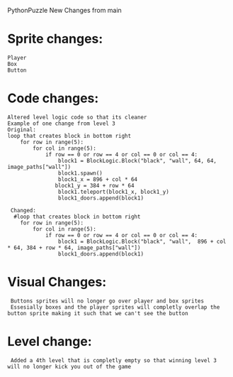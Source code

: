 PythonPuzzle
    New Changes from main
# Sprite changes:
    Player
    Box
    Button
    
# Code changes:
    Altered level logic code so that its cleaner
    Example of one change from level 3
    Original:
    loop that creates block in bottom right
        for row in range(5):
            for col in range(5):
                if row == 0 or row == 4 or col == 0 or col == 4:
                    block1 = BlockLogic.Block("black", "wall", 64, 64, image_paths["wall"])
                    block1.spawn()
                    block1_x = 896 + col * 64
                   block1_y = 384 + row * 64
                    block1.teleport(block1_x, block1_y)
                    block1_doors.append(block1)
    
     Changed:
      #loop that creates block in bottom right
        for row in range(5):
            for col in range(5):
                if row == 0 or row == 4 or col == 0 or col == 4:
                    block1 = BlockLogic.Block("black", "wall",  896 + col * 64, 384 + row * 64, image_paths["wall"])
                    block1_doors.append(block1)
    
# Visual Changes:
     Buttons sprites will no longer go over player and box sprites
     Essesially boxes and the player sprites will completly overlap the button sprite making it such that we can't see the button
    
# Level change:
     Added a 4th level that is completly empty so that winning level 3 will no longer kick you out of the game
